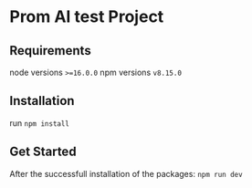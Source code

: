 # Prom AI test Project
## Requirements

node versions `>=16.0.0`
npm versions `v8.15.0`

## Installation

run `npm install`

## Get Started

After the successfull installation of the packages: `npm run dev`
